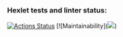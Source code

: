 ### Hexlet tests and linter status:
[![Actions Status](https://github.com/IlyasKz1985/java-project-61/actions/workflows/hexlet-check.yml/badge.svg)](https://github.com/IlyasKz1985/java-project-61/actions)
[![Maintainability](<a href="https://codeclimate.com/github/IlyasKz1985/java-project-61/maintainability"><img src="https://api.codeclimate.com/v1/badges/889b02f710081f461055/maintainability" /></a>)
